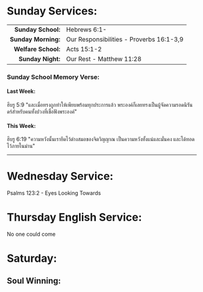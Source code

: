 # Sunday Services:

| | |
| --:|:-- |
| **Sunday School:**  |	Hebrews 6:1-
| **Sunday Morning:** |	Our Responsibilities - Proverbs 16:1-3,9
| **Welfare School:** |	Acts 15:1-2
| **Sunday Night:**   | Our Rest - Matthew 11:28

### Sunday School Memory Verse:
#### Last Week: 
ฮีบรู 5:9 "และเมื่อทรงถูกทำให้เพียบพร้อมทุกประการแล้ว พระองค์ก็เลยทรงเป็นผู้จัดความรอดนิรันดร์สำหรับคนทั้งปวงที่เชื่อฟังพระองค์"

#### This Week:
ฮีบรู 6:19 "ความหวังนั้นเรายึดไว้ต่างสมอของจิตวิญญาณ เป็นความหวังทั้งแน่และมั่นคง และได้ทอดไว้ภายในม่าน"

---
# Wednesday Service:
Psalms 123:2 - Eyes Looking Towards


# Thursday English Service:
No one could come

# Saturday:

## Soul Winning: